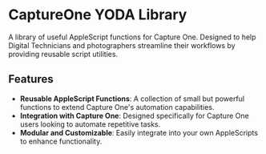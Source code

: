 # CaptureOne YODA Library

A library of useful AppleScript functions for Capture One. Designed to help Digital Technicians and photographers streamline their workflows by providing reusable script utilities.

## Features

- **Reusable AppleScript Functions**: A collection of small but powerful functions to extend Capture One's automation capabilities.
- **Integration with Capture One**: Designed specifically for Capture One users looking to automate repetitive tasks.
- **Modular and Customizable**: Easily integrate into your own AppleScripts to enhance functionality.
